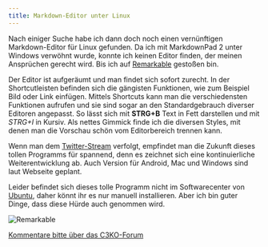 ```yaml
---
title: Markdown-Editor unter Linux
---
```


Nach einiger Suche habe ich dann doch noch einen vernünftigen Markdown-Editor für Linux gefunden. Da ich mit MarkdownPad 2 unter Windows verwöhnt wurde, konnte ich keinen Editor finden, der meinen Ansprüchen gerecht wird. Bis ich auf [Remarkable](http://remarkableapp.net)  gestoßen bin.

Der Editor ist aufgeräumt und man findet sich sofort zurecht. In der Shortcutleisten befinden sich die gängisten Funktionen, wie zum Beispiel Bild oder Link einfügen.
Mittels Shortcuts kann man die verschiedensten Funktionen aufrufen und sie sind sogar an den Standardgebrauch diverser Editoren angepasst. So lässt sich mit **STRG+B** Text in Fett darstellen und mit *STRG+I* in Kursiv.
Als nettes Gimmick finde ich die diversen Styles, mit denen man die Vorschau schön vom Editorbereich trennen kann.

Wenn man dem [Twitter-Stream](https://twitter.com/intent/follow?original_referer=http%3A%2F%2Fremarkableapp.net%2Fdonate.html&region=follow_link&screen_name=_jamiemcgowan&tw_p=followbutton) verfolgt, empfindet man die Zukunft dieses tollen Programms für spannend, denn es zeichnet sich eine kontinuierliche Weiterentwicklung ab. Auch Version für Android, Mac und Windows sind laut Webseite geplant.

Leider befindet sich dieses tolle Programm nicht im Softwarecenter von [Ubuntu](http://ubuntu.com), daher könnt ihr es nur manuell installieren. Aber ich bin guter Dinge, dass diese Hürde auch genommen wird.

![Remarkable](storage/Blog.Stuff/Remarkable/remarkable.png)

[Kommentare bitte über das C3KO-Forum](http://forum.c3ko.de/index.php?p=/discussion/18/kommentar-thread-zum-blogbeitrag-markdown-editor-fuer-linux#latest)